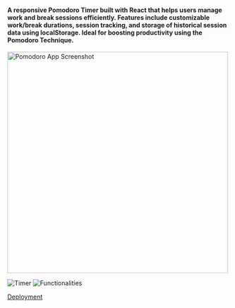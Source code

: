#### A responsive Pomodoro Timer built with React that helps users manage work and break sessions efficiently. Features include customizable work/break durations, session tracking, and storage of historical session data using localStorage. Ideal for boosting productivity using the Pomodoro Technique.

<img src="[https://your-image-link.com/image.png](https://github.com/user-attachments/assets/791a42b9-5010-4a9d-b60d-6a0a4e948b62)" alt="Pomodoro App Screenshot" width="500" />

![Timer](https://github.com/user-attachments/assets/791a42b9-5010-4a9d-b60d-6a0a4e948b62)
![Functionalities](https://github.com/user-attachments/assets/47f1f1f3-e146-4ef5-b7d4-b150d3501f99)


[Deployment](https://pomodoro-timer-eta-ruby.vercel.app/)
